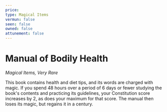 ```yaml
---
price: 
type: Magical Items
vermun: false
seen: false
owned: false
attunement: false
---
```

# Manual of Bodily Health

*Magical Items, Very Rare*

This book contains health and diet tips, and its words are charged with magic. If you spend 48 hours over a period of 6 days or fewer studying the book's contents and practicing its guidelines, your Constitution score increases by 2, as does your maximum for that score. The manual then loses its magic, but regains it in a century.